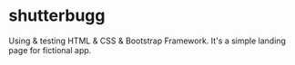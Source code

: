 # shutterbugg
Using &amp; testing HTML &amp; CSS &amp; Bootstrap Framework. It's a simple landing page for fictional app.
